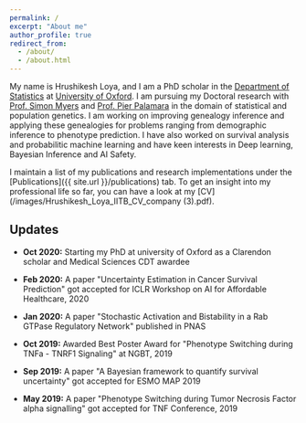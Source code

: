 ```yaml
---
permalink: /
excerpt: "About me"
author_profile: true
redirect_from: 
  - /about/
  - /about.html
---
```


My name is Hrushikesh Loya, and I am a PhD scholar in the [Department of Statistics](http://www.stats.ox.ac.uk/) at [University of Oxford](http://www.ox.ac.uk/). I am pursuing my Doctoral research with [Prof. Simon Myers](https://www.stats.ox.ac.uk/all-people/simon-myers/) and [Prof. Pier Palamara](http://www.stats.ox.ac.uk/all-people/pier-francesco-palamara/) in the domain of statistical and population genetics. I am working on improving genealogy inference and applying these genealogies for problems ranging from demographic inference to phenotype prediction. I have also worked on survival analysis and probabilitic machine learning and have keen interests in Deep learning, Bayesian Inference and AI Safety.

I maintain a list of my publications and research implementations under the [Publications]({{ site.url }}/publications) tab. To get an insight into my professional life so far, you can have a look at my [CV](/images/Hrushikesh_Loya_IITB_CV_company (3).pdf).

## Updates
* <b>Oct 2020:</b> Starting my PhD at university of Oxford as a Clarendon scholar and Medical Sciences CDT awardee

* <b>Feb 2020:</b> A paper "Uncertainty Estimation in Cancer Survival Prediction" got accepted for ICLR Workshop on AI for Affordable Healthcare, 2020

* <b>Jan 2020:</b> A paper "Stochastic Activation and Bistability in a Rab GTPase Regulatory Network" published in PNAS

* <b>Oct 2019:</b> Awarded Best Poster Award for "Phenotype Switching during TNFa - TNRF1 Signaling" at NGBT, 2019

* <b>Sep 2019:</b> A paper "A Bayesian framework to quantify survival uncertainty" got accepted for ESMO MAP 2019

* <b>May 2019:</b> A paper "Phenotype Switching during Tumor Necrosis Factor alpha signalling" got accepted for TNF Conference, 2019 
